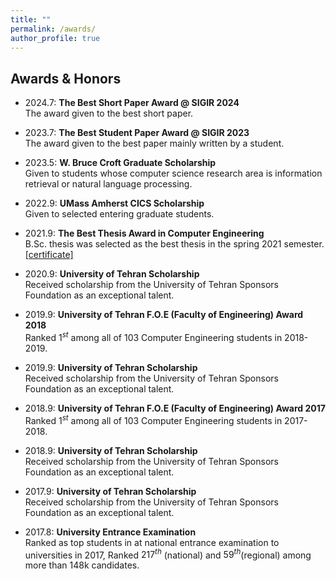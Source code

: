```yaml
---
title: ""
permalink: /awards/
author_profile: true
---
```


## Awards & Honors

- 2024.7: __The Best Short Paper Award @ SIGIR 2024__\
The award given to the best short paper.

- 2023.7: __The Best Student Paper Award @ SIGIR 2023__\
The award given to the best paper mainly written by a student.

- 2023.5: __W. Bruce Croft Graduate Scholarship__\
Given to students whose computer science research area is information retrieval or natural language processing.

- 2022.9: __UMass Amherst CICS Scholarship__\
Given to selected entering graduate students.

- 2021.9: __The Best Thesis Award in Computer Engineering__\
B.Sc. thesis was selected as the best thesis in the spring 2021 semester. \
[\[certificate\]](https://alirezasalemi7.github.io/files/BScTAward.jpg)

- 2020.9: __University of Tehran Scholarship__ \
Received scholarship from the University of Tehran Sponsors Foundation as an exceptional talent.

- 2019.9: __University of Tehran F.O.E (Faculty of Engineering) Award 2018__ \
Ranked $1^{st}$ among all of 103 Computer Engineering students in 2018-2019.

- 2019.9: __University of Tehran Scholarship__ \
Received scholarship from the University of Tehran Sponsors Foundation as an exceptional talent.

- 2018.9: __University of Tehran F.O.E (Faculty of Engineering) Award 2017__  \
Ranked $1^{st}$ among all of 103 Computer Engineering students in 2017-2018.

- 2018.9: __University of Tehran Scholarship__ \
Received scholarship from the University of Tehran Sponsors Foundation as an exceptional talent.

- 2017.9: __University of Tehran Scholarship__ \
Received scholarship from the University of Tehran Sponsors Foundation as an exceptional talent.

- 2017.8: __University Entrance Examination__  \
Ranked as top students in at national entrance examination to universities in 2017, Ranked $217^{th}$ (national) and $59^{th}$(regional) among more than 148k candidates.
